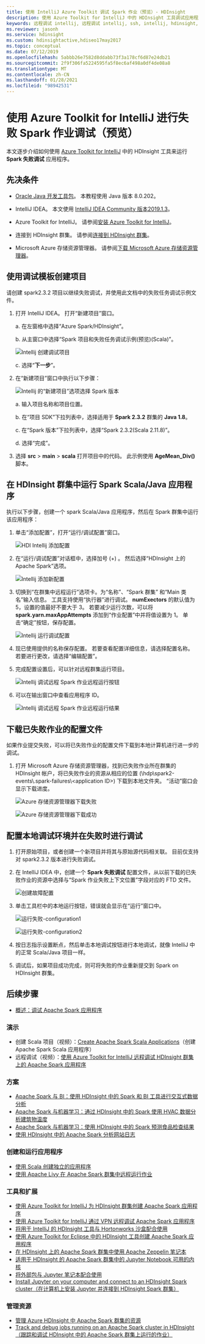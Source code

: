 ```yaml
---
title: 使用 IntelliJ Azure Toolkit 调试 Spark 作业（预览）- HDInsight
description: 使用 Azure Toolkit for IntelliJ 中的 HDInsight 工具调试应用程序的指南
keywords: 远程调试 intellij, 远程调试 intellij, ssh, intellij, hdinsight, 调试 intellij, 调试
ms.reviewer: jasonh
ms.service: hdinsight
ms.custom: hdinsightactive,hdiseo17may2017
ms.topic: conceptual
ms.date: 07/12/2019
ms.openlocfilehash: 5abbb26e7582d8ddabb73f3a178cf6d87e24db21
ms.sourcegitcommit: 2f9f306fa5224595fa5f8ec6af498a0df4de08a8
ms.translationtype: MT
ms.contentlocale: zh-CN
ms.lasthandoff: 01/28/2021
ms.locfileid: "98942531"
---
```

# <a name="failure-spark-job-debugging-with-azure-toolkit-for-intellij-preview"></a>使用 Azure Toolkit for IntelliJ 进行失败 Spark 作业调试（预览）

本文逐步介绍如何使用 [Azure Toolkit for IntelliJ](/azure/developer/java/toolkit-for-intellij) 中的 HDInsight 工具来运行 **Spark 失败调试** 应用程序。

## <a name="prerequisites"></a>先决条件

* [Oracle Java 开发工具包](https://www.oracle.com/technetwork/java/javase/downloads/jdk8-downloads-2133151.html)。 本教程使用 Java 版本 8.0.202。
  
* IntelliJ IDEA。 本文使用 [IntelliJ IDEA Community 版本2019.1.3](https://www.jetbrains.com/idea/download/#section=windows)。
  
* Azure Toolkit for IntelliJ。 请参阅[安装 Azure Toolkit for IntelliJ](/azure/developer/java/toolkit-for-intellij/installation)。

* 连接到 HDInsight 群集。 请参阅[连接到 HDInsight 群集](apache-spark-intellij-tool-plugin.md)。

* Microsoft Azure 存储资源管理器。 请参阅[下载 Microsoft Azure 存储资源管理器](https://azure.microsoft.com/features/storage-explorer/)。

## <a name="create-a-project-with-debugging-template"></a>使用调试模板创建项目

请创建 spark2.3.2 项目以继续失败调试，并使用此文档中的失败任务调试示例文件。

1. 打开 IntelliJ IDEA。 打开“新建项目”窗口。

   a. 在左窗格中选择“Azure Spark/HDInsight”。

   b. 从主窗口中选择“Spark 项目和失败任务调试示例(预览)(Scala)”。

     ![Intellij 创建调试项目](./media/apache-spark-intellij-tool-failure-debug/hdinsight-create-projectfor-failure-debug.png)

   c. 选择“**下一步**”。

2. 在“新建项目”窗口中执行以下步骤：

   ![Intellij 的“新建项目”选项选择 Spark 版本](./media/apache-spark-intellij-tool-failure-debug/hdinsight-create-new-project.png)

   a. 输入项目名称和项目位置。

   b. 在“项目 SDK”下拉列表中，选择适用于 **Spark 2.3.2** 群集的 **Java 1.8**。

   c. 在“Spark 版本”下拉列表中，选择“Spark 2.3.2(Scala 2.11.8)”。 

   d. 选择“完成”。

3. 选择 **src** > **main** > **scala** 打开项目中的代码。 此示例使用 **AgeMean_Div()** 脚本。

## <a name="run-a-spark-scalajava-application-on-an-hdinsight-cluster"></a>在 HDInsight 群集中运行 Spark Scala/Java 应用程序

执行以下步骤，创建一个 spark Scala/Java 应用程序，然后在 Spark 群集中运行该应用程序：

1. 单击“添加配置”，打开“运行/调试配置”窗口。 

   ![HDI Intellij 添加配置](./media/apache-spark-intellij-tool-failure-debug/hdinsight-add-new-configuration.png)

2. 在“运行/调试配置”对话框中，选择加号 (+) 。 然后选择“HDInsight 上的 Apache Spark”选项。

   ![Intellij 添加新配置](./media/apache-spark-intellij-tool-failure-debug/hdinsight-create-new-configuraion-01.png)

3. 切换到“在群集中远程运行”选项卡。为“名称”、“Spark 群集”  和“Main 类名”输入信息。 工具支持使用“执行器”进行调试。 **numExectors** 的默认值为 5，设置的值最好不要大于 3。 若要减少运行次数，可以将 **spark.yarn.maxAppAttempts** 添加到“作业配置”中并将值设置为 1。 单击“确定”按钮，保存配置。

   ![Intellij 运行调试配置](./media/apache-spark-intellij-tool-failure-debug/hdinsight-create-new-configuraion-002.png)

4. 现已使用提供的名称保存配置。 若要查看配置详细信息，请选择配置名称。 若要进行更改，请选择“编辑配置”。

5. 完成配置设置后，可以针对远程群集运行项目。

   ![Intellij 调试远程 Spark 作业远程运行按钮](./media/apache-spark-intellij-tool-failure-debug/hdinsight-local-run-configuration.png)

6. 可以在输出窗口中查看应用程序 ID。

   ![Intellij 调试远程 Spark 作业远程运行结果](./media/apache-spark-intellij-tool-failure-debug/hdinsight-remotely-run-result.png)

## <a name="download-failed-job-profile"></a>下载已失败作业的配置文件

如果作业提交失败，可以将已失败作业的配置文件下载到本地计算机进行进一步的调试。

1. 打开 Microsoft Azure 存储资源管理器，找到已失败作业所在群集的 HDInsight 帐户，将已失败作业的资源从相应的位置 (\hdp\spark2-events\\.spark-failures\\\<application ID>) 下载到本地文件夹。 “活动”窗口会显示下载进度。

   ![Azure 存储资源管理器下载失败](./media/apache-spark-intellij-tool-failure-debug/hdinsight-find-spark-file-001.png)

   ![Azure 存储资源管理器下载成功](./media/apache-spark-intellij-tool-failure-debug/spark-on-cosmos-doenload-file-2.png)

## <a name="configure-local-debugging-environment-and-debug-on-failure"></a>配置本地调试环境并在失败时进行调试

1. 打开原始项目，或者创建一个新项目并将其与原始源代码相关联。 目前仅支持对 spark2.3.2 版本进行失败调试。

1. 在 IntelliJ IDEA 中，创建一个 **Spark 失败调试** 配置文件，从以前下载的已失败作业的资源中选择与“Spark 作业失败上下文位置”字段对应的 FTD 文件。

   ![创建故障配置](./media/apache-spark-intellij-tool-failure-debug/hdinsight-create-failure-configuration-01.png)

1. 单击工具栏中的本地运行按钮，错误就会显示在“运行”窗口中。

   ![运行失败-configuration1](./media/apache-spark-intellij-tool-failure-debug/local-run-failure-configuraion-01.png)

   ![运行失败-configuration2](./media/apache-spark-intellij-tool-failure-debug/local-run-failure-configuration.png)

1. 按日志指示设置断点，然后单击本地调试按钮进行本地调试，就像 IntelliJ 中的正常 Scala/Java 项目一样。

1. 调试后，如果项目成功完成，则可将失败的作业重新提交到 Spark on HDInsight 群集。

## <a name="next-steps"></a><a name="seealso"></a>后续步骤

* [概述：调试 Apache Spark 应用程序](apache-spark-intellij-tool-debug-remotely-through-ssh.md)

### <a name="demo"></a>演示

* 创建 Scala 项目（视频）：[Create Apache Spark Scala Applications](https://channel9.msdn.com/Series/AzureDataLake/Create-Spark-Applications-with-the-Azure-Toolkit-for-IntelliJ)（创建 Apache Spark Scala 应用程序）
* 远程调试（视频）：[使用 Azure Toolkit for IntelliJ 远程调试 HDInsight 群集上的 Apache Spark 应用程序](https://channel9.msdn.com/Series/AzureDataLake/Debug-HDInsight-Spark-Applications-with-Azure-Toolkit-for-IntelliJ)

### <a name="scenarios"></a>方案

* [Apache Spark 与 BI：使用 HDInsight 中的 Spark 和 BI 工具进行交互式数据分析](apache-spark-use-bi-tools.md)
* [Apache Spark 与机器学习：通过 HDInsight 中的 Spark 使用 HVAC 数据分析建筑物温度](apache-spark-ipython-notebook-machine-learning.md)
* [Apache Spark 与机器学习：使用 HDInsight 中的 Spark 预测食品检查结果](apache-spark-machine-learning-mllib-ipython.md)
* [使用 HDInsight 中的 Apache Spark 分析网站日志](./apache-spark-custom-library-website-log-analysis.md)

### <a name="create-and-run-applications"></a>创建和运行应用程序

* [使用 Scala 创建独立的应用程序](./apache-spark-create-standalone-application.md)
* [使用 Apache Livy 在 Apache Spark 群集中远程运行作业](apache-spark-livy-rest-interface.md)

### <a name="tools-and-extensions"></a>工具和扩展

* [使用 Azure Toolkit for IntelliJ 为 HDInsight 群集创建 Apache Spark 应用程序](apache-spark-intellij-tool-plugin.md)
* [使用 Azure Toolkit for IntelliJ 通过 VPN 远程调试 Apache Spark 应用程序](apache-spark-intellij-tool-plugin-debug-jobs-remotely.md)
* [将用于 IntelliJ 的 HDInsight 工具与 Hortonworks 沙盒配合使用](../hadoop/apache-hadoop-visual-studio-tools-get-started.md)
* [使用 Azure Toolkit for Eclipse 中的 HDInsight 工具创建 Apache Spark 应用程序](./apache-spark-eclipse-tool-plugin.md)
* [在 HDInsight 上的 Apache Spark 群集中使用 Apache Zeppelin 笔记本](apache-spark-zeppelin-notebook.md)
* [适用于 HDInsight 的 Apache Spark 群集中的 Jupyter Notebook 可用的内核](apache-spark-jupyter-notebook-kernels.md)
* [将外部包与 Jupyter 笔记本配合使用](apache-spark-jupyter-notebook-use-external-packages.md)
* [Install Jupyter on your computer and connect to an HDInsight Spark cluster（在计算机上安装 Jupyter 并连接到 HDInsight Spark 群集）](apache-spark-jupyter-notebook-install-locally.md)

### <a name="manage-resources"></a>管理资源

* [管理 Azure HDInsight 中 Apache Spark 群集的资源](apache-spark-resource-manager.md)
* [Track and debug jobs running on an Apache Spark cluster in HDInsight（跟踪和调试 HDInsight 中的 Apache Spark 群集上运行的作业）](apache-spark-job-debugging.md)